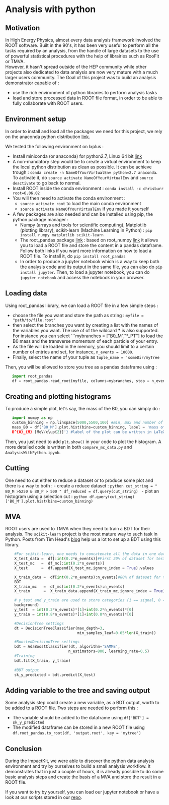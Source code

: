 # Analysis with python

## Motivation

In High Energy Physics, almost every data analysis framework involved the ROOT
software. Built in the 90's, it has been very useful to perform all the tasks
required by an analysis, from the handle of large datasets to the use of
powerful statistical procedures with the help of librairies such as RooFit or
TMVA.  
However, it hasn't spread outside of the HEP community while other projects
also dedicated to data analysis are now very mature with a much larger
users community.
The Goal of this project was to build an analysis demonstrator capable of :
- use the rich environment of python libraries to perform analysis tasks
- load and store processed data in ROOT file format, in order to be able to
  fully collaborate with ROOT users.

## Environment setup

In order to install and load all the packages we need for this project, we rely
on the anaconda python distribution [link](https://www.continuum.io/downloads).

We tested the following environment on lxplus :

- Install miniconda (or anaconda) for python2.7, Linux 64 bit
  [link](http://conda.pydata.org/miniconda.html)
- A non-mandatory step would be to create a virtual environment to keep the
  local python distribution as clean as possible. It can be achieve trough
  : ```conda create -n NameOfYourVirtualEnv python=2.7 anaconda```.
  To activate it, do ```source activate NameOfYourVirtualEnv``` and ```source
  deactivate``` to go back to normal. 
- Install ROOT inside the conda environment : ```conda install -c chrisburr
  root=6.06.02```
- You will then need to activate the conda environment :
    - ```source activate root``` to load the main conda environment
    - ```source activate NameOfYourVirtualEnv``` if you made it yourself
- A few packages are also needed and can be installed using pip, the python
  package manager :
    - Numpy (arrays and tools for scientific computing), Matplotlib (plotting
      library), scikit-learn (Machine Learning in Python) : ```pip install
      numpy matplotlib scikit-learn```
    - The root_pandas package [link](https://github.com/ibab/root_pandas) : based on root_numpy
      [link](https://github.com/rootpy/root_numpy) it allows you to load a ROOT
      file and store the content in a pandas dataframe. Follow both links if
      you want more information on how to load a ROOT file. To install it, do
      ```pip install root_pandas```
    - In order to produce a jupyter notebook which is a way to keep both the
      analysis code and its output in the same file, you can also do ```pip
      install jupyter```. Then, to load a jupyter notebook, you can do
      ```jupyter notebook``` and access the notebook in your browser.

## Loading data

Using root_pandas library, we can load a ROOT file in a few simple steps :
- choose the file you want and store the path as string
  : ```myfile = "path/to/file.root"```
- then select the branches you want by creating a list with the names of the
  variables you want. The use of of the wildcard **\*** is also supported. For
  instance you can select ```mybranches = ["B0_M","*_PT"] to load the B0 mass
  and the transverse momentum of each particle of your entry.
- As the file will be loaded in the memory, you should limit to a certain
  number of entries and set, for instance, ```n_events = 10000```.
- Finally, select the name of your tuple as ```tuple_name = 'someDir/myTree```

Then, you will be allowed to store you tree as a pandas dataframe using :
```python
   import root_pandas
   df = root_pandas.read_root(myfile, columns=mybranches, stop = n_events, key= tuple_name)
```
## Creating and plotting histograms

To produce a simple plot, let's say, the mass of the B0, you can simply do :
```python
   import numpy as np
   custom_binning = np.linspace(5000,5500,100) #min, max and number of bins 
   mass_B0 = df['B0_M'].plot.hist(bins=custom_binning, label = 'mass of the
   B^{0}_{M} [MeV/c\up{2}]'} #label of the plot can be written in LaTeX
```

Then, you just need to add ```plt.show()``` in your code to plot the histogram.
A more detailed code is written in both ```compare_mc_data.py``` and
```AnalysisWithPython.ipynb```.

## Cutting

One need to cut either to reduce a dataset or to produce some plot and there is
a way to both :
    - create a reduce dataset : 
    ```python
    cut_string = " B0_M >5250 & B0_P > 500 "
    df_reduced = df.query(cut_string)
    ```
    - plot an histogram using a selection cut :
    ```python
        df.query(cut_string)['B0_M'].plot.hist(bins=custom_binning)
    ```

## MVA

ROOT users are used to TMVA when they need to train a BDT for their analysis.
The ```scikit-learn``` project is the most mature way to such task in Python.
Posts from Tim Head's
[blog](http://betatim.github.io/posts/sklearn-for-TMVA-users/) help us a lot to set up a BDT using this library.

```python
    #For scikit-learn, one needs to concatenate all the data in one dataframe
    X_test_data =  df[:int(0.2*n_events)]#First 20% of dataset for testing BDT
    X_test_mc   =  df_mc[:int(0.2*n_events)]
    X_test      =  df.append(X_test_mc,ignore_index = True).values

    X_train_data =  df[int(0.2*n_events):n_events]#80% of dataset for training
    BDT
    X_train_mc   =  df_mc[int(0.2*n_events):n_events]
    X_train      =  X_train_data.append(X_train_mc,ignore_index = True).values

    # y_test and y_train are used to store categories (1 == signal, 0 ==
    background)
    y_test  = int(0.2*n_events)*[1]+int(0.2*n_events)*[0]
    y_train = int(0.8*n_events)*[1]+int(0.8*n_events)*[0]

    #DecisionTree settings
    dt = DecisionTreeClassifier(max_depth=3,
                                min_samples_leaf=0.05*len(X_train))

    #BoostedDecisionTree settings
    bdt = AdaBoostClassifier(dt, algorithm='SAMME',
                            n_estimators=800, learning_rate=0.5)
    #Training
    bdt.fit(X_train, y_train)
    
    #BDT output
    sk_y_predicted = bdt.predict(X_test) 
```
## Adding variable to the tree and saving output

Some analysis step could create a new variable, as a BDT output, worth to be
added to a ROOT file. Two steps are needed to perform this :
- The variable should be added to the dataframe using ```df['BDT']
  = sk_y_predicted```
- The modified dataframe can be stored in a new ROOT file using
  ```df.root_pandas.to_root(df, 'output.root', key = 'mytree')```

## Conclusion

During the ImpactKit, we were able to discover the python data analysis
environment and try by ourselves to build a small analysis workflow. It
demonstrates that in just a couple of hours, it is already possible to do some
basic analysis steps and create the basis of a MVA and store the result in
a ROOT file. 

If you want to try by yourself, you can load our jupyter notebook or have
a look at our scripts stored in our
[repo](https://github.com/lhcb/impactkit-proceedings/tree/master/contrib-03-AnalysisWithPython).
